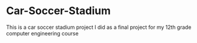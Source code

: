 # Car-Soccer-Stadium
This is a car soccer stadium project I did as a final project for my 12th grade computer engineering course
